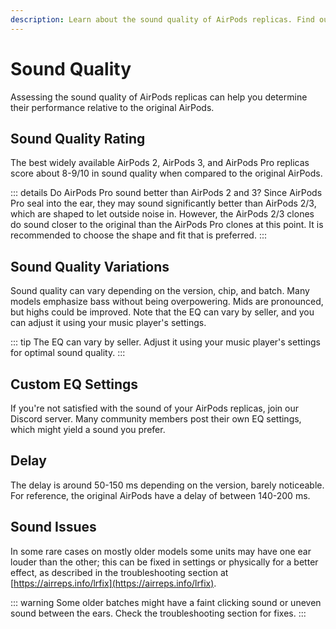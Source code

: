 ```yaml
---
description: Learn about the sound quality of AirPods replicas. Find out about the rating, variations, and custom EQ settings, as well as recommended genres, delay, and common sound issues.
---
```


# Sound Quality

Assessing the sound quality of AirPods replicas can help you determine their performance relative to the original AirPods.

## Sound Quality Rating

The best widely available AirPods 2, AirPods 3, and AirPods Pro replicas score about 8-9/10 in sound quality when compared to the original AirPods.

::: details Do AirPods Pro sound better than AirPods 2 and 3?
Since AirPods Pro seal into the ear, they may sound significantly better than AirPods 2/3, which are shaped to let outside noise in. However, the AirPods 2/3 clones do sound closer to the original than the AirPods Pro clones at this point. It is recommended to choose the shape and fit that is preferred.
:::

## Sound Quality Variations

Sound quality can vary depending on the version, chip, and batch. Many models emphasize bass without being overpowering. Mids are pronounced, but highs could be improved. Note that the EQ can vary by seller, and you can adjust it using your music player's settings.

::: tip
The EQ can vary by seller. Adjust it using your music player's settings for optimal sound quality.
:::

## Custom EQ Settings

If you're not satisfied with the sound of your AirPods replicas, join our Discord server. Many community members post their own EQ settings, which might yield a sound you prefer.

## Delay

The delay is around 50-150 ms depending on the version, barely noticeable. For reference, the original AirPods have a delay of between 140-200 ms.

## Sound Issues

In some rare cases on mostly older models some units may have one ear louder than the other; this can be fixed in settings or physically for a better effect, as described in the troubleshooting section at [https://airreps.info/lrfix](https://airreps.info/lrfix).

::: warning
Some older batches might have a faint clicking sound or uneven sound between the ears. Check the troubleshooting section for fixes.
:::
